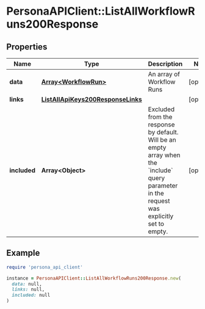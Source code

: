 # PersonaAPIClient::ListAllWorkflowRuns200Response

## Properties

| Name | Type | Description | Notes |
| ---- | ---- | ----------- | ----- |
| **data** | [**Array&lt;WorkflowRun&gt;**](WorkflowRun.md) | An array of Workflow Runs | [optional] |
| **links** | [**ListAllApiKeys200ResponseLinks**](ListAllApiKeys200ResponseLinks.md) |  | [optional] |
| **included** | **Array&lt;Object&gt;** | Excluded from the response by default. Will be an empty array when the &#x60;include&#x60; query parameter in the request was explicitly set to empty. | [optional] |

## Example

```ruby
require 'persona_api_client'

instance = PersonaAPIClient::ListAllWorkflowRuns200Response.new(
  data: null,
  links: null,
  included: null
)
```

